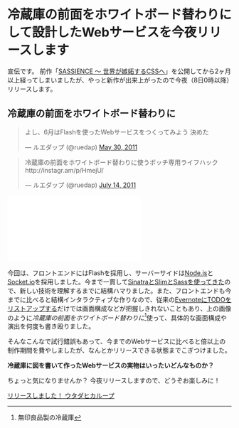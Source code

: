 # <span>冷蔵庫の前面をホワイトボード替わりにして設計した</span><span>Webサービスを今夜リリースします</span>

宣伝です。
前作「[SASSIENCE ～ 世界が嫉妬するCSSへ](http://sassience.com/)」を公開してから2ヶ月以上経ってしまいましたが、やっと新作が出来上がったので今夜（8日0時以降）リリースします。


## 冷蔵庫の前面をホワイトボード替わりに

<blockquote class="c-tweet"><p>よし、6月はFlashを使ったWebサービスをつくってみよう 決めた</p>&mdash; ルエダップ (@ruedap) <a href="https://twitter.com/ruedap/statuses/75217719842177026">May 30, 2011</a></blockquote>
<script async src="//platform.twitter.com/widgets.js" charset="utf-8"></script>

<blockquote class="c-tweet"><p>冷蔵庫の前面をホワイトボード替わりに使うボッチ専用ライフハック http://instagr.am/p/HmejU/</p>&mdash; ルエダップ (@ruedap) <a href="https://twitter.com/ruedap/statuses/91306630242779137">July 14, 2011</a></blockquote>
<script async src="//platform.twitter.com/widgets.js" charset="utf-8"></script>

<iframe class="c-instagram" src="//instagram.com/p/HmejU/embed/" frameborder="0" scrolling="no" allowtransparency="true"></iframe>

今回は、フロントエンドにはFlashを採用し、サーバーサイドは[Node.js](http://nodejs.jp/)と[Socket.io](http://socket.io/)を採用しました。今まで一貫して[SinatraとSlimとSassを使ってきた](/2011/05/09/ruby-heroku-web-app-development-tips-matome)ので、新しい技術を理解するまでに結構ハマりました。また、フロントエンドも今までに比べると結構インタラクティブな作りなので、従来の[EvernoteにTODOをリストアップする](/2011/05/19/webservice-specification-sheet-evernote-memo)だけでは画面構成などが把握しきれないこともあり、上の画像のように*冷蔵庫の前面をホワイトボード替わりに*[^1]使って、具体的な画面構成や演出を何度も書き殴りました。

そんなこんなで試行錯誤もあって、今までのWebサービスに比べると倍以上の制作期間を費やしましたが、なんとかリリースできる状態までこぎつけました。

**冷蔵庫に図を書いて作ったWebサービスの実物はいったいどんなものか？**

ちょっと気になりませんか？
今夜リリースしますので、どうぞお楽しみに！

<ins datetime="2011-08-08">リリースしました！ [ウタダヒカループ](http://uhloop.com/)</ins>

[^1]: 無印良品製の冷蔵庫
